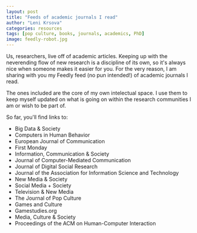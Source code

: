```yaml
---
layout: post
title: "Feeds of academic journals I read"
author: "Leni Krsova"
categories: resources
tags: [pop culture, books, journals, academics, PhD]
image: feedly-robot.jpg
---
```

Us, researchers, live off of academic articles. Keeping up with the neverending flow of new research is a discipline of its own, so it's always nice when someone makes it easier for you. For the very reason, I am sharing with you my Feedly feed (no pun intended!) of academic journals I read.

The ones included are the core of my own intelectual space. I use them to keep myself updated on what is going on within the research communities I am or wish to be part of.

So far, you'll find links to:
- Big Data & Society
- Computers in Human Behavior
- European Journal of Communication
- First Monday
- Information, Communication & Society
- Journal of Computer-Mediated Communication
- Journal of Digital Social Research
- Journal of the Association for Information Science and Technology
- New Media & Society
- Social Media + Society
- Television & New Media
- The Journal of Pop Culture
- Games and Culture
- Gamestudies.org
- Media, Culture & Society
- Proceedings of the ACM on Human-Computer Interaction

